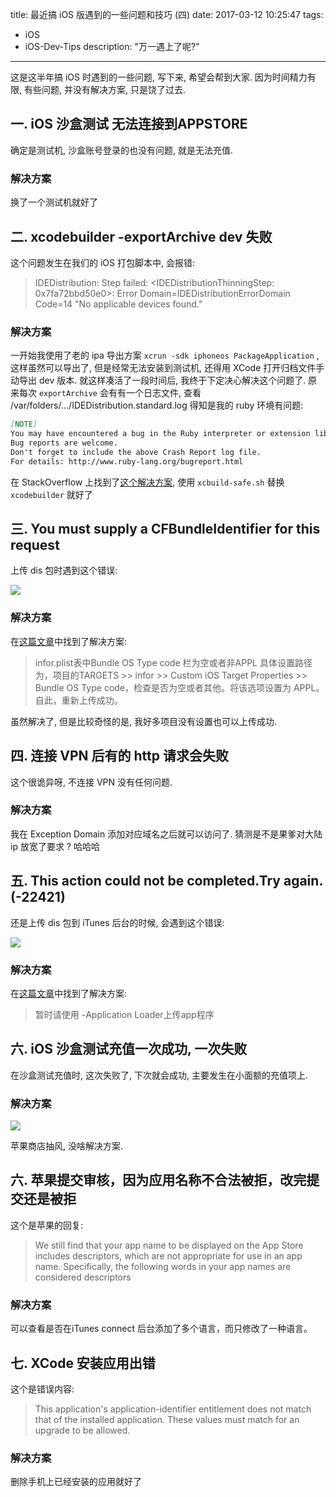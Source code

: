title: 最近搞 iOS 版遇到的一些问题和技巧 (四)
date: 2017-03-12 10:25:47
tags:
- iOS
- iOS-Dev-Tips
description: "万一遇上了呢?"
---

这是这半年搞 iOS 时遇到的一些问题, 写下来, 希望会帮到大家. 因为时间精力有限, 有些问题, 并没有解决方案, 只是饶了过去.

## 一. iOS 沙盒测试 无法连接到APPSTORE

确定是测试机, 沙盒账号登录的也没有问题, 就是无法充值.

### 解决方案

换了一个测试机就好了


## 二. xcodebuilder -exportArchive dev 失败

这个问题发生在我们的 iOS 打包脚本中, 会报错:

> IDEDistribution: Step failed: <IDEDistributionThinningStep: 0x7fa72bbd50e0>: Error Domain=IDEDistributionErrorDomain Code=14 "No applicable devices found."

### 解决方案

一开始我使用了老的 ipa 导出方案 `xcrun -sdk iphoneos PackageApplication` , 这样虽然可以导出了, 但是经常无法安装到测试机, 还得用 XCode 打开归档文件手动导出 dev 版本. 就这样凑活了一段时间后, 我终于下定决心解决这个问题了. 原来每次 `exportArchive` 会有有一个日志文件, 查看 /var/folders/…/IDEDistribution.standard.log 得知是我的 ruby 环境有问题:

```md
[NOTE]
You may have encountered a bug in the Ruby interpreter or extension libraries.
Bug reports are welcome.
Don't forget to include the above Crash Report log file.
For details: http://www.ruby-lang.org/bugreport.html
```

在 StackOverflow 上找到了[这个解决方案][1], 使用 `xcbuild-safe.sh` 替换 `xcodebuilder` 就好了


## 三. You must supply a CFBundleIdentifier for this request

上传 dis 包时遇到这个错误:

![][2]

### 解决方案

在[这篇文章][3]中找到了解决方案:

>infor.plist表中Bundle OS Type code 栏为空或者非APPL
具体设置路径为，项目的TARGETS >> infor >> Custom iOS Target Properties >> Bundle OS Type code，检查是否为空或者其他。将该选项设置为 APPL。自此，重新上传成功。

虽然解决了, 但是比较奇怪的是, 我好多项目没有设置也可以上传成功.


## 四. 连接 VPN 后有的 http 请求会失败

这个很诡异呀, 不连接 VPN 没有任何问题.

### 解决方案

我在 Exception Domain 添加对应域名之后就可以访问了. 猜测是不是果爹对大陆 ip 放宽了要求 ? 哈哈哈

## 五. This action could not be completed.Try again.(-22421)

还是上传 dis 包到 iTunes 后台的时候, 会遇到这个错误:

![][4]

### 解决方案

在[这篇文章][5]中找到了解决方案:

> 暂时请使用 -Application Loader上传app程序

## 六. iOS 沙盒测试充值一次成功, 一次失败

在沙盒测试充值时, 这次失败了, 下次就会成功, 主要发生在小面额的充值项上.

### 解决方案

![][6]

苹果商店抽风, 没啥解决方案.

## 六. 苹果提交审核，因为应用名称不合法被拒，改完提交还是被拒

这个是苹果的回复:

>We still find that your app name to be displayed on the App Store includes descriptors, which are not appropriate for use in an app name.
Specifically, the following words in your app names are considered descriptors

### 解决方案

可以查看是否在iTunes connect 后台添加了多个语言，而只修改了一种语言。

## 七. XCode 安装应用出错

这个是错误内容:

> This application's application-identifier entitlement does not match that of the installed application. These values must match for an upgrade to be allowed.

### 解决方案

删除手机上已经安装的应用就好了

[1]: http://stackoverflow.com/questions/39634404/xcodebuild-exportarchive-no-applicable-devices-found/42027456#42027456
[2]: https://ww3.sinaimg.cn/large/006tNbRwly1fdjuz90b3cj30w40g2aar.jpg
[3]: http://www.jianshu.com/p/2d229dfb34a6
[4]: https://ww2.sinaimg.cn/large/006tNbRwly1fdjv6l9qzij30dh038wep.jpg
[5]: http://www.jianshu.com/p/a9f818ac1066
[6]: https://ww2.sinaimg.cn/large/006tNbRwly1fdjvcfmifbj31as0foq6c.jpg